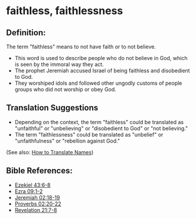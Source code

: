 # faithless, faithlessness #

## Definition: ##

The term "faithless" means to not have faith or to not believe. 

* This word is used to describe people who do not believe in God, which is seen by the immoral way they act.
* The prophet Jeremiah accused Israel of being faithless and disobedient to God.
* They worshiped idols and followed other ungodly customs of people groups who did not worship or obey God.

## Translation Suggestions ##

* Depending on the context, the term "faithless" could be translated as "unfaithful" or "unbelieving" or "disobedient to God" or "not believing."
* The term "faithlessness" could be translated as "unbelief" or "unfaithfulness" or "rebellion against God."

(See also: [How to Translate Names](en/ta-vol1/translate/man/translate-names))



## Bible References: ##

* [Ezekiel 43:6-8](en/tn/ezk/help/43/06)
* [Ezra 09:1-2](en/tn/ezr/help/09/01)
* [Jeremiah 02:18-19](en/tn/jer/help/02/18)
* [Proverbs 02:20-22](en/tn/pro/help/02/20)
* [Revelation 21:7-8](en/tn/rev/help/21/07)